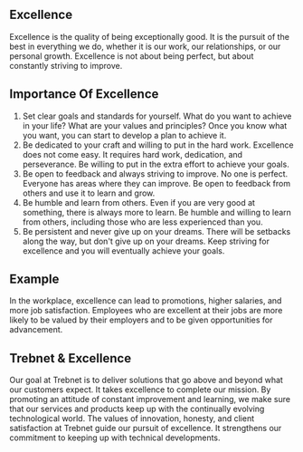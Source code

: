 ## Excellence 
  Excellence is the quality of being exceptionally good. It is the pursuit of the best in everything we do, whether it is our work, our relationships, or our personal growth. Excellence is not about being perfect, but about constantly striving to improve.

## Importance Of Excellence
 1. Set clear goals and standards for yourself. What do you want to achieve in your life? What are your values and principles? Once you know what you want, you can start to develop a plan to achieve it.
 2. Be dedicated to your craft and willing to put in the hard work. Excellence does not come easy. It requires hard work, dedication, and perseverance. Be willing to put in the extra effort to achieve your goals.
 3. Be open to feedback and always striving to improve. No one is perfect. Everyone has areas where they can improve. Be open to feedback from others and use it to learn and grow.
 4. Be humble and learn from others. Even if you are very good at something, there is always more to learn. Be humble and willing to learn from others, including those who are less experienced than you.
 5. Be persistent and never give up on your dreams. There will be setbacks along the way, but don't give up on your dreams. Keep striving for excellence and you will eventually achieve your goals.

## Example 
  In the workplace, excellence can lead to promotions, higher salaries, and more job satisfaction. Employees who are excellent at their jobs are more likely to be valued by their employers and to be given opportunities for advancement.

## Trebnet & Excellence 
  Our goal at Trebnet is to deliver solutions that go above and beyond what our customers expect. It takes excellence to complete our mission. By promoting an attitude of constant improvement and learning, we make sure that our services and products keep up with the continually evolving technological world. The values of innovation, honesty, and client satisfaction at Trebnet guide our pursuit of excellence. It strengthens our commitment to keeping up with technical developments.
  
